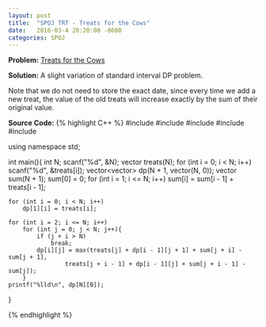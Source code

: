 ```yaml
---
layout: post
title:  "SPOJ TRT - Treats for the Cows"
date:   2016-03-4 20:20:00 -0600
categories: SPOJ
---
```


**Problem:** [Treats for the Cows]

**Solution:**
A slight variation of standard interval DP problem. 

Note that we do not need to store the exact date, since every time we 
add a new treat, the value of the old treats will increase exactly by
the sum of their original value.

**Source Code:**
{% highlight C++ %}
#include <iostream>
#include <vector>
#include <string>
#include <algorithm>
#include <cstdio>

using namespace std;


int main(){
    int N;
    scanf("%d", &N);
    vector<int> treats(N);
    for (int i = 0; i < N; i++)
        scanf("%d", &treats[i]);
    vector<vector<long long>> dp(N + 1, vector<long long>(N, 0));
    vector<int> sum(N + 1);
    sum[0] = 0;
    for (int i = 1; i <= N; i++)
        sum[i] = sum[i - 1] + treats[i - 1];

    for (int i = 0; i < N; i++)
        dp[1][i] = treats[i];

    for (int i = 2; i <= N; i++)
        for (int j = 0; j < N; j++){
            if (j + i > N)
                break;
            dp[i][j] = max(treats[j] + dp[i - 1][j + 1] + sum[j + i] - sum[j + 1],
                    treats[j + i - 1] + dp[i - 1][j] + sum[j + i - 1] - sum[j]);
        }
    printf("%lld\n", dp[N][0]);
}

{% endhighlight %}

[Treats for the Cows]: http://www.spoj.com/problems/TRT/
